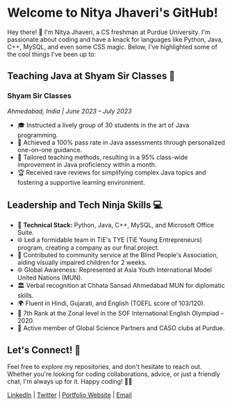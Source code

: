# Welcome to Nitya Jhaveri's GitHub!

Hey there! 👋 I'm Nitya Jhaveri, a CS freshman at Purdue University. I'm passionate about coding and have a knack for languages like Python, Java, C++, MySQL, and even some CSS magic. Below, I've highlighted some of the cool things I've been up to:

## Teaching Java at Shyam Sir Classes 🚀

### Shyam Sir Classes
*Ahmedabad, India | June 2023 – July 2023*

- 🎓 Instructed a lively group of 30 students in the art of Java programming.
- 🚀 Achieved a 100% pass rate in Java assessments through personalized one-on-one guidance.
- 🌟 Tailored teaching methods, resulting in a 95% class-wide improvement in Java proficiency within a month.
- 🏆 Received rave reviews for simplifying complex Java topics and fostering a supportive learning environment.

## Leadership and Tech Ninja Skills 💻

- 🚀 **Technical Stack:** Python, Java, C++, MySQL, and Microsoft Office Suite.
- 🌐 Led a formidable team in TiE's TYE (TiE Young Entrepreneurs) program, creating a company as our final project.
- 🤝 Contributed to community service at the Blind People's Association, aiding visually impaired children for 2 weeks.
- 🌐 Global Awareness: Represented at Asia Youth International Model United Nations (MUN).
- 🏛️ Verbal recognition at Chhata Sansad Ahmedabad MUN for diplomatic skills.
- 🌍 Fluent in Hindi, Gujarati, and English (TOEFL score of 103/120).
- 🏅 7th Rank at the Zonal level in the SOF International English Olympiad – 2020.
- 🚀 Active member of Global Science Partners and CASO clubs at Purdue.

## Let's Connect! 🤝

Feel free to explore my repositories, and don't hesitate to reach out. Whether you're looking for coding collaborations, advice, or just a friendly chat, I'm always up for it. Happy coding! 🚀✨

[LinkedIn](https://www.linkedin.com/in/nitya-jhaveri-1834bb1b5/) | [Twitter](your_twitter_profile) | [Portfolio Website](your_portfolio_website) | [Email](your_email@example.com)
